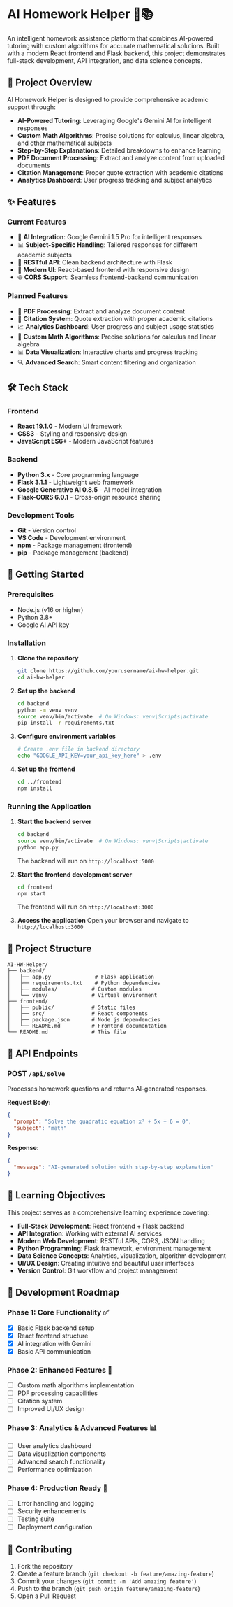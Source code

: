 # AI Homework Helper 🤖📚

An intelligent homework assistance platform that combines AI-powered tutoring with custom algorithms for accurate mathematical solutions. Built with a modern React frontend and Flask backend, this project demonstrates full-stack development, API integration, and data science concepts.

## 🎯 Project Overview

AI Homework Helper is designed to provide comprehensive academic support through:
- **AI-Powered Tutoring**: Leveraging Google's Gemini AI for intelligent responses
- **Custom Math Algorithms**: Precise solutions for calculus, linear algebra, and other mathematical subjects
- **Step-by-Step Explanations**: Detailed breakdowns to enhance learning
- **PDF Document Processing**: Extract and analyze content from uploaded documents
- **Citation Management**: Proper quote extraction with academic citations
- **Analytics Dashboard**: User progress tracking and subject analytics

## ✨ Features

### Current Features
- 🤖 **AI Integration**: Google Gemini 1.5 Pro for intelligent responses
- 📊 **Subject-Specific Handling**: Tailored responses for different academic subjects
- 🔄 **RESTful API**: Clean backend architecture with Flask
- 🎨 **Modern UI**: React-based frontend with responsive design
- 🌐 **CORS Support**: Seamless frontend-backend communication

### Planned Features
- 📄 **PDF Processing**: Extract and analyze document content
- 📝 **Citation System**: Quote extraction with proper academic citations
- 📈 **Analytics Dashboard**: User progress and subject usage statistics
- 🧮 **Custom Math Algorithms**: Precise solutions for calculus and linear algebra
- 📊 **Data Visualization**: Interactive charts and progress tracking
- 🔍 **Advanced Search**: Smart content filtering and organization

## 🛠️ Tech Stack

### Frontend
- **React 19.1.0** - Modern UI framework
- **CSS3** - Styling and responsive design
- **JavaScript ES6+** - Modern JavaScript features

### Backend
- **Python 3.x** - Core programming language
- **Flask 3.1.1** - Lightweight web framework
- **Google Generative AI 0.8.5** - AI model integration
- **Flask-CORS 6.0.1** - Cross-origin resource sharing

### Development Tools
- **Git** - Version control
- **VS Code** - Development environment
- **npm** - Package management (frontend)
- **pip** - Package management (backend)

## 🚀 Getting Started

### Prerequisites
- Node.js (v16 or higher)
- Python 3.8+
- Google AI API key

### Installation

1. **Clone the repository**
   ```bash
   git clone https://github.com/yourusername/ai-hw-helper.git
   cd ai-hw-helper
   ```

2. **Set up the backend**
   ```bash
   cd backend
   python -m venv venv
   source venv/bin/activate  # On Windows: venv\Scripts\activate
   pip install -r requirements.txt
   ```

3. **Configure environment variables**
   ```bash
   # Create .env file in backend directory
   echo "GOOGLE_API_KEY=your_api_key_here" > .env
   ```

4. **Set up the frontend**
   ```bash
   cd ../frontend
   npm install
   ```

### Running the Application

1. **Start the backend server**
   ```bash
   cd backend
   source venv/bin/activate  # On Windows: venv\Scripts\activate
   python app.py
   ```
   The backend will run on `http://localhost:5000`

2. **Start the frontend development server**
   ```bash
   cd frontend
   npm start
   ```
   The frontend will run on `http://localhost:3000`

3. **Access the application**
   Open your browser and navigate to `http://localhost:3000`

## 📁 Project Structure

```
AI-HW-Helper/
├── backend/
│   ├── app.py              # Flask application
│   ├── requirements.txt    # Python dependencies
│   ├── modules/           # Custom modules
│   └── venv/              # Virtual environment
├── frontend/
│   ├── public/            # Static files
│   ├── src/               # React components
│   ├── package.json       # Node.js dependencies
│   └── README.md          # Frontend documentation
└── README.md              # This file
```

## 🔧 API Endpoints

### POST `/api/solve`
Processes homework questions and returns AI-generated responses.

**Request Body:**
```json
{
  "prompt": "Solve the quadratic equation x² + 5x + 6 = 0",
  "subject": "math"
}
```

**Response:**
```json
{
  "message": "AI-generated solution with step-by-step explanation"
}
```

## 🎯 Learning Objectives

This project serves as a comprehensive learning experience covering:

- **Full-Stack Development**: React frontend + Flask backend
- **API Integration**: Working with external AI services
- **Modern Web Development**: RESTful APIs, CORS, JSON handling
- **Python Programming**: Flask framework, environment management
- **Data Science Concepts**: Analytics, visualization, algorithm development
- **UI/UX Design**: Creating intuitive and beautiful user interfaces
- **Version Control**: Git workflow and project management

## 🚧 Development Roadmap

### Phase 1: Core Functionality ✅
- [x] Basic Flask backend setup
- [x] React frontend structure
- [x] AI integration with Gemini
- [x] Basic API communication

### Phase 2: Enhanced Features 🚧
- [ ] Custom math algorithms implementation
- [ ] PDF processing capabilities
- [ ] Citation system
- [ ] Improved UI/UX design

### Phase 3: Analytics & Advanced Features 📊
- [ ] User analytics dashboard
- [ ] Data visualization components
- [ ] Advanced search functionality
- [ ] Performance optimization

### Phase 4: Production Ready 🚀
- [ ] Error handling and logging
- [ ] Security enhancements
- [ ] Testing suite
- [ ] Deployment configuration

## 🤝 Contributing

1. Fork the repository
2. Create a feature branch (`git checkout -b feature/amazing-feature`)
3. Commit your changes (`git commit -m 'Add amazing feature'`)
4. Push to the branch (`git push origin feature/amazing-feature`)
5. Open a Pull Request